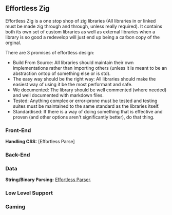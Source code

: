 ## Effortless Zig

Effortless Zig is a one stop shop of zig libraries (All libraries in or linked must be made zig through and through, unless really required). It contains both its own set of custom libraries as well as 
external libraries when a library is so good a redevelop will just end up being a carbon copy of the orginal.

There are 3 promises of effortless design:
- Build From Source: All libraries should maintain their own implementations rather than importing others (unless it is meant to be an abstraction ontop of something else or is std).
- The easy way should be the right way: All libraries should make the easiest way of using it be the most performant and safe.
- We documented: The library should be well commented (where needed) and well documented with markdown files.
- Tested: Anything complex or error-prone must be tested and testing suites must be maintained to the same standard as the libraries itself.
- Standardised: If there is a way of doing something that is effective and proven (and other options aren't significantly better), do that thing.

### Front-End

**Handling CSS:** [Effortless Parse]

### Back-End

### Data

**String/Binary Parsing:** [Effortless Parser](github.com/effortless-zig/effortless-parser).

### Low Level Support

### Gaming
